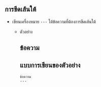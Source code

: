 ## การขีดเส้นใต้
  + เขียนเครื่องหมาย ```---``` ใต้ข้อความที่ต้องการขีดเส้นใต้
    + ตัวอย่าง <br>
    
      ข้อความ
      ---
       
      แบบการเขียนของตัวอย่าง  
      ---
      ```
      ข้อความ
      ---
      ```


